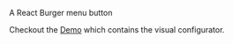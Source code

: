 
A React Burger menu button

Checkout the [Demo](https://pestov-web.github.io/react-burger-button/) which contains the visual configurator.

